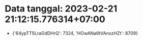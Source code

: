 # Data tanggal: 2023-02-21 21:12:15.776314+07:00

* {'64ypTT5LraGdDHrQ': 7324, 'HOwANa6tVAnxzHZt': 8709}
